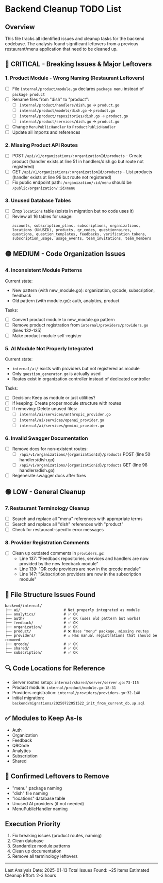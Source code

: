 # Backend Cleanup TODO List

## Overview
This file tracks all identified issues and cleanup tasks for the backend codebase. The analysis found significant leftovers from a previous restaurant/menu application that need to be cleaned up.

## 🔴 CRITICAL - Breaking Issues & Major Leftovers

### 1. Product Module - Wrong Naming (Restaurant Leftovers)
- [ ] File `internal/product/module.go` declares `package menu` instead of `package product`
- [ ] Rename files from "dish" to "product":
  - [ ] `internal/product/handlers/dish.go` → `product.go`
  - [ ] `internal/product/models/dish.go` → `product.go`
  - [ ] `internal/product/repositories/dish.go` → `product.go`
  - [ ] `internal/product/services/dish.go` → `product.go`
- [ ] Change `MenuPublicHandler` to `ProductPublicHandler`
- [ ] Update all imports and references

### 2. Missing Product API Routes
- [ ] POST `/api/v1/organizations/:organizationId/products` - Create product (handler exists at line 51 in handlers/dish.go but route not registered)
- [ ] GET `/api/v1/organizations/:organizationId/products` - List products (handler exists at line 99 but route not registered)
- [ ] Fix public endpoint path: `/organization/:id/menu` should be `/public/organization/:id/menu`

### 3. Unused Database Tables
- [ ] Drop `locations` table (exists in migration but no code uses it)
- [ ] Review all 16 tables for usage:
  ```
  accounts, subscription_plans, subscriptions, organizations,
  locations (UNUSED), products, qr_codes, questionnaires,
  questions, question_templates, feedbacks, verification_tokens,
  subscription_usage, usage_events, team_invitations, team_members
  ```

## 🟡 MEDIUM - Code Organization Issues

### 4. Inconsistent Module Patterns
Current state:
- New pattern (with new_module.go): organization, qrcode, subscription, feedback
- Old pattern (with module.go): auth, analytics, product

Tasks:
- [ ] Convert product module to new_module.go pattern
- [ ] Remove product registration from `internal/providers/providers.go` (lines 132-135)
- [ ] Make product module self-register

### 5. AI Module Not Properly Integrated
Current state:
- `internal/ai/` exists with providers but not registered as module
- Only `question_generator.go` is actually used
- Routes exist in organization controller instead of dedicated controller

Tasks:
- [ ] Decision: Keep as module or just utilities?
- [ ] If keeping: Create proper module structure with routes
- [ ] If removing: Delete unused files:
  - [ ] `internal/ai/services/anthropic_provider.go`
  - [ ] `internal/ai/services/openai_provider.go`
  - [ ] `internal/ai/services/gemini_provider.go`

### 6. Invalid Swagger Documentation
- [ ] Remove docs for non-existent routes:
  - [ ] `/api/v1/organizations/{organizationId}/products` POST (line 50 handlers/dish.go)
  - [ ] `/api/v1/organizations/{organizationId}/products` GET (line 98 handlers/dish.go)
- [ ] Regenerate swagger docs after fixes

## 🟢 LOW - General Cleanup

### 7. Restaurant Terminology Cleanup
- [ ] Search and replace all "menu" references with appropriate terms
- [ ] Search and replace all "dish" references with "product"
- [ ] Check for restaurant-specific error messages

### 8. Provider Registration Comments
- [ ] Clean up outdated comments in `providers.go`:
  - Line 137: "Feedback repositories, services and handlers are now provided by the new feedback module"
  - Line 139: "QR code providers are now in the qrcode module"
  - Line 147: "Subscription providers are now in the subscription module"

## 📁 File Structure Issues Found

```
backend/internal/
├── ai/                    # Not properly integrated as module
├── analytics/             # ✅ OK
├── auth/                  # ✅ OK (uses old pattern but works)
├── feedback/              # ✅ OK
├── organization/          # ✅ OK
├── product/               # ❌ Uses "menu" package, missing routes
├── providers/             # ⚠️ Has manual registrations that should be removed
├── qrcode/                # ✅ OK
├── shared/                # ✅ OK
└── subscription/          # ✅ OK
```

## 🔍 Code Locations for Reference

- Server routes setup: `internal/shared/server/server.go:73-115`
- Product module: `internal/product/module.go:18-31`
- Providers registration: `internal/providers/providers.go:32-148`
- Initial migration: `backend/migrations/20250722051522_init_from_current_db.up.sql`

## ✅ Modules to Keep As-Is
- Auth
- Organization
- Feedback
- QRCode
- Analytics
- Subscription
- Shared

## 🚫 Confirmed Leftovers to Remove
- "menu" package naming
- "dish" file naming
- "locations" database table
- Unused AI providers (if not needed)
- MenuPublicHandler naming

## Execution Priority
1. Fix breaking issues (product routes, naming)
2. Clean database
3. Standardize module patterns
4. Clean up documentation
5. Remove all terminology leftovers

---
Last Analysis Date: 2025-01-13
Total Issues Found: ~25 items
Estimated Cleanup Effort: 2-3 hours